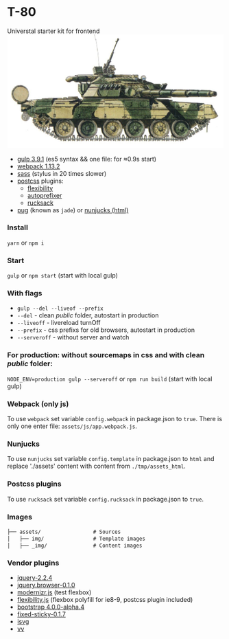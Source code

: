 # T-80
Universtal starter kit for frontend
![](https://github.com/suenot/T-80/blob/master/assets/_img/t-80.jpg)

- [gulp 3.9.1](http://gulpjs.com/) (es5 syntax && one file: for ≈0.9s start)
- [webpack 1.13.2](https://webpack.github.io/)
- [sass](http://sass-lang.com/) (stylus in 20 times slower)
- [postcss](http://postcss.org/) plugins:
	- [flexibility](https://github.com/7rulnik/postcss-flexibility)
	- [autoprefixer](https://github.com/postcss/autoprefixer)
	- [rucksack](https://github.com/simplaio/rucksack)
- [pug](https://pugjs.org/api/getting-started.html) (known as ```jade```) or [nunjucks (html)](https://mozilla.github.io/nunjucks/)

### Install
```yarn``` or ```npm i```

### Start
```gulp``` or ```npm start``` (start with local gulp)

### With flags
- ```gulp --del --liveof --prefix```
- ```--del``` - clean *public* folder, autostart in production
- ```--liveoff``` - livereload turnOff
- ```--prefix``` - css prefixs for old browsers, autostart in production
- ```--serveroff``` - without server and watch

### For production: without sourcemaps in css and with clean *public* folder:
```NODE_ENV=production gulp --serveroff``` or ```npm run build``` (start with local gulp)


### Webpack (only js)
To use ```webpack``` set variable ```config.webpack``` in package.json to ```true```.
There is only one enter file: ```assets/js/app.webpack.js```.

### Nunjucks
To use ```nunjucks``` set variable ```config.template``` in package.json to ```html``` and replace './assets' content with content from ```./tmp/assets_html```.

### Postcss plugins
To use ```rucksack``` set variable ```config.rucksack``` in package.json to ```true```.

### Images
```
├── assets/                 # Sources
│   ├── img/                # Template images
│   ├── _img/               # Content images
```

### Vendor plugins
- [jquery-2.2.4](https://jquery.com/)
- [jquery.browser-0.1.0](https://github.com/gabceb/jquery-browser-plugin)
- [modernizr.js](https://modernizr.com/) (test flexbox)
- [flexibility.js](https://github.com/jonathantneal/flexibility) (flexbox polyfill for ie8-9, postcss plugin included)
- [bootstrap 4.0.0-alpha.4](http://v4-alpha.getbootstrap.com/)
- [fixed-sticky-0.1.7](https://github.com/filamentgroup/fixed-sticky)
- [isvg](https://github.com/suenot/isvg)
- [vv](https://github.com/suenot/vv)
